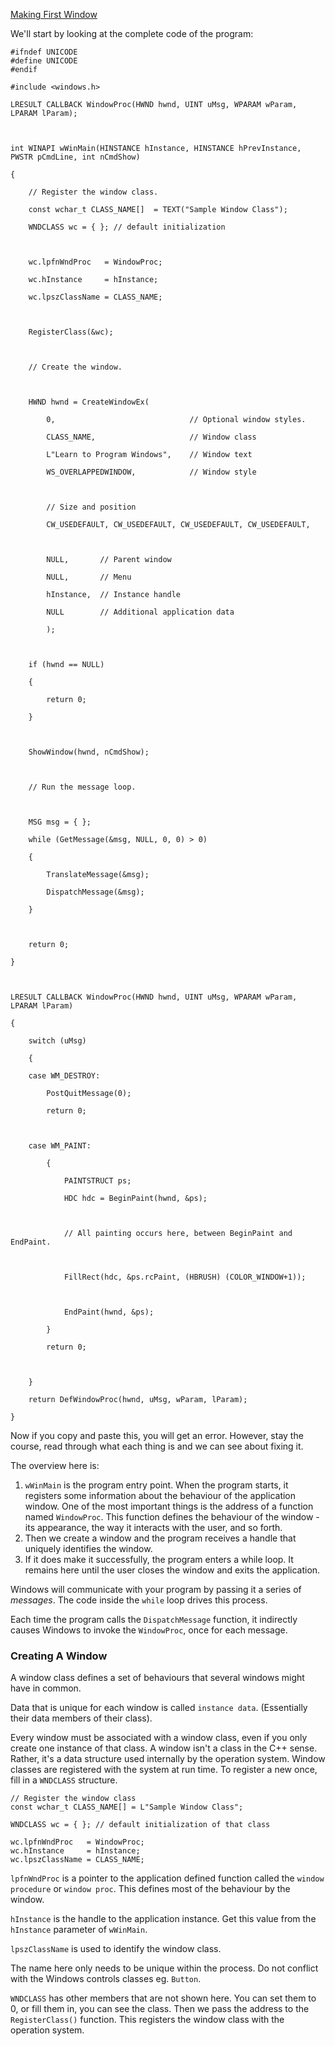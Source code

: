 [Making First Window](https://learn.microsoft.com/en-us/windows/win32/learnwin32/your-first-windows-program)

We'll start by looking at the complete code of the program: 
```
#ifndef UNICODE
#define UNICODE
#endif

#include <windows.h>

LRESULT CALLBACK WindowProc(HWND hwnd, UINT uMsg, WPARAM wParam, LPARAM lParam);

  

int WINAPI wWinMain(HINSTANCE hInstance, HINSTANCE hPrevInstance, PWSTR pCmdLine, int nCmdShow)

{

    // Register the window class.

    const wchar_t CLASS_NAME[]  = TEXT("Sample Window Class");

    WNDCLASS wc = { }; // default initialization

  

    wc.lpfnWndProc   = WindowProc;

    wc.hInstance     = hInstance;

    wc.lpszClassName = CLASS_NAME;

  

    RegisterClass(&wc);

  

    // Create the window.

  

    HWND hwnd = CreateWindowEx(

        0,                              // Optional window styles.

        CLASS_NAME,                     // Window class

        L"Learn to Program Windows",    // Window text

        WS_OVERLAPPEDWINDOW,            // Window style

  

        // Size and position

        CW_USEDEFAULT, CW_USEDEFAULT, CW_USEDEFAULT, CW_USEDEFAULT,

  

        NULL,       // Parent window    

        NULL,       // Menu

        hInstance,  // Instance handle

        NULL        // Additional application data

        );

  

    if (hwnd == NULL)

    {

        return 0;

    }

  

    ShowWindow(hwnd, nCmdShow);

  

    // Run the message loop.

  

    MSG msg = { };

    while (GetMessage(&msg, NULL, 0, 0) > 0)

    {

        TranslateMessage(&msg);

        DispatchMessage(&msg);

    }

  

    return 0;

}

  

LRESULT CALLBACK WindowProc(HWND hwnd, UINT uMsg, WPARAM wParam, LPARAM lParam)

{

    switch (uMsg)

    {

    case WM_DESTROY:

        PostQuitMessage(0);

        return 0;

  

    case WM_PAINT:

        {

            PAINTSTRUCT ps;

            HDC hdc = BeginPaint(hwnd, &ps);

  

            // All painting occurs here, between BeginPaint and EndPaint.

  

            FillRect(hdc, &ps.rcPaint, (HBRUSH) (COLOR_WINDOW+1));

  

            EndPaint(hwnd, &ps);

        }

        return 0;

  

    }

    return DefWindowProc(hwnd, uMsg, wParam, lParam);

}
```
Now if you copy and paste this, you will get an error. However, stay the course, read through what each thing is and we can see about fixing it. 

The overview here is: 

1. `wWinMain` is the program entry point. When the program starts, it registers some information about the behaviour of the application window. One of the most important things is the address of a function named `WindowProc`. This function defines the behaviour of the window - its appearance, the way it interacts with the user, and so forth. 
2. Then we create a window and the program receives a handle that uniquely identifies the window. 
3. If it does make it successfully, the program enters a while loop. It remains here until the user closes the window and exits the application.

Windows will communicate with your program by passing it a series of *messages*. 
The code inside the `while` loop drives this process. 

Each time the program calls the `DispatchMessage` function, it indirectly causes Windows to invoke the `WindowProc`, once for each message. 

### Creating A Window
A window class defines a set of behaviours that several windows might have in common. 

Data that is unique for each window is called `instance data`. (Essentially their data members of their class). 

Every window must be associated with a window class, even if you only create one instance of that class. 
A window isn't a class in the C++ sense. 
Rather, it's a data structure used internally by the operation system. 
Window classes are registered with the system at run time. 
To register a new once, fill in a `WNDCLASS` structure. 

```
// Register the window class
const wchar_t CLASS_NAME[] = L"Sample Window Class";

WNDCLASS wc = { }; // default initialization of that class

wc.lpfnWndProc   = WindowProc;
wc.hInstance     = hInstance; 
wc.lpszClassName = CLASS_NAME;
```

`lpfnWndProc` is a pointer to the application defined function called the `window procedure` or `window proc`. This defines most of the behaviour by the window. 

`hInstance` is the handle to the application instance. Get this value from the `hInstance` parameter of `wWinMain`. 

`lpszClassName` is used to identify the window class. 

The name here only needs to be unique within the process. 
Do not conflict with the Windows controls classes eg. `Button`. 

`WNDCLASS` has other members that are not shown here. You can set them to 0, or fill them in, you can see the class. 
Then we pass the address to the `RegisterClass()` function. This registers the window class with the operation system. 